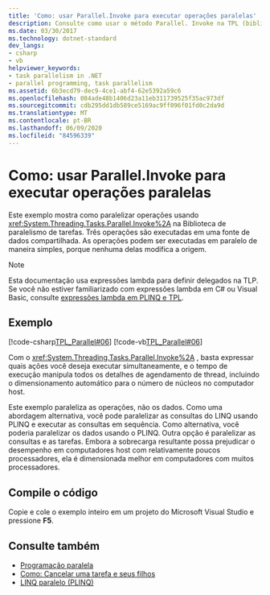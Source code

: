 ```yaml
---
title: 'Como: usar Parallel.Invoke para executar operações paralelas'
description: Consulte como usar o método Parallel. Invoke na TPL (biblioteca paralela de tarefas), que faz operações paralelas em uma fonte de dados compartilhada no .NET.
ms.date: 03/30/2017
ms.technology: dotnet-standard
dev_langs:
- csharp
- vb
helpviewer_keywords:
- task parallelism in .NET
- parallel programming, task parallelism
ms.assetid: 6b3ecd79-dec9-4ce1-abf4-62e5392a59c6
ms.openlocfilehash: 084ade48b1406d23a11eb311739525f35ac973df
ms.sourcegitcommit: cdb295dd1db589ce5169ac9ff096f01fd0c2da9d
ms.translationtype: MT
ms.contentlocale: pt-BR
ms.lasthandoff: 06/09/2020
ms.locfileid: "84596339"
---
```

# <a name="how-to-use-parallelinvoke-to-execute-parallel-operations"></a>Como: usar Parallel.Invoke para executar operações paralelas

Este exemplo mostra como paralelizar operações usando <xref:System.Threading.Tasks.Parallel.Invoke%2A> na Biblioteca de paralelismo de tarefas. Três operações são executadas em uma fonte de dados compartilhada. As operações podem ser executadas em paralelo de maneira simples, porque nenhuma delas modifica a origem.

> [!NOTE]
> Esta documentação usa expressões lambda para definir delegados na TLP. Se você não estiver familiarizado com expressões lambda em C# ou Visual Basic, consulte [expressões lambda em PLINQ e TPL](lambda-expressions-in-plinq-and-tpl.md).

## <a name="example"></a>Exemplo

[!code-csharp[TPL_Parallel#06](../../../samples/snippets/csharp/VS_Snippets_Misc/tpl_parallel/cs/parallelinvoke.cs#06)]
[!code-vb[TPL_Parallel#06](../../../samples/snippets/visualbasic/VS_Snippets_Misc/tpl_parallel/vb/parallelinvoke.vb#06)]

Com o <xref:System.Threading.Tasks.Parallel.Invoke%2A> , basta expressar quais ações você deseja executar simultaneamente, e o tempo de execução manipula todos os detalhes de agendamento de thread, incluindo o dimensionamento automático para o número de núcleos no computador host.

Este exemplo paraleliza as operações, não os dados. Como uma abordagem alternativa, você pode paralelizar as consultas do LINQ usando PLINQ e executar as consultas em sequência. Como alternativa, você poderia paralelizar os dados usando o PLINQ. Outra opção é paralelizar as consultas e as tarefas. Embora a sobrecarga resultante possa prejudicar o desempenho em computadores host com relativamente poucos processadores, ela é dimensionada melhor em computadores com muitos processadores.

## <a name="compile-the-code"></a>Compile o código

Copie e cole o exemplo inteiro em um projeto do Microsoft Visual Studio e pressione **F5**.

## <a name="see-also"></a>Consulte também

- [Programação paralela](index.md)
- [Como: Cancelar uma tarefa e seus filhos](how-to-cancel-a-task-and-its-children.md)
- [LINQ paralelo (PLINQ)](introduction-to-plinq.md)
